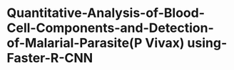 # Quantitative-Analysis-of-Blood-Cell-Components-and-Detection-of-Malarial-Parasite(P Vivax) using-Faster-R-CNN
